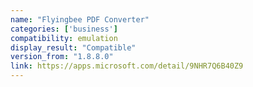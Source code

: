 ```yaml
---
name: "Flyingbee PDF Converter"
categories: ['business']
compatibility: emulation
display_result: "Compatible"
version_from: "1.8.8.0"
link: https://apps.microsoft.com/detail/9NHR7Q6B40Z9
---
```

